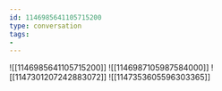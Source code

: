 ```yaml
---
id: 1146985641105715200
type: conversation
tags:
- 
---
```

![[1146985641105715200]]
![[1146987105987584000]]
![[1147301207242883072]]
![[1147353605596303365]]

